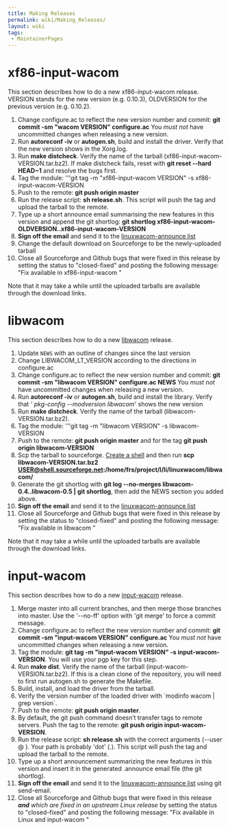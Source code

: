 ```yaml
---
title: Making Releases
permalink: wiki/Making_Releases/
layout: wiki
tags:
 - MaintainerPages
---
```


xf86-input-wacom
================

This section describes how to do a new xf86-input-wacom release. VERSION
stands for the new version (e.g. 0.10.3), OLDVERSION for the previous
version (e.g. 0.10.2).

1.  Change configure.ac to reflect the new version number and commit:
    **git commit -sm "wacom VERSION" configure.ac** You *must not* have
    uncommitted changes when releasing a new version.
2.  Run **autoreconf -iv** or **autogen.sh**, build and install the
    driver. Verify that the new version shows in the Xorg.log.
3.  Run **make distcheck**. Verify the name of the tarball
    (xf86-input-wacom-VERSION.tar.bz2). If make distcheck fails, reset
    with **git reset --hard HEAD~1** and resolve the bugs first.
4.  Tag the module: '''git tag -m "xf86-input-wacom VERSION" -s
    xf86-input-wacom-VERSION
5.  Push to the remote: **git push origin master**
6.  Run the release script: **sh release.sh**. This script will push the
    tag and upload the tarball to the remote.
7.  Type up a short announce email summarising the new features in this
    version and append the git shortlog: **git shortlog
    xf86-input-wacom-OLDVERSION..xf86-input-wacom-VERSION**
8.  **Sign off the email** and send it to the [ linuxwacom-announce
    list](/wiki/Mailing_lists "wikilink")
9.  Change the default download on Sourceforge to be the newly-uploaded
    tarball
10. Close all Sourceforge and Github bugs that were fixed in this
    release by setting the status to "closed-fixed" and posting the
    following message: "Fix available in xf86-input-wacom <version>"

Note that it may take a while until the uploaded tarballs are available
through the download links.

libwacom
========

This section describes how to do a new [libwacom](libwacom "wikilink")
release.

1.  Update `NEWS` with an outline of changes since the last version
2.  Change LIBWACOM\_LT\_VERSION according to the directions in
    configure.ac
3.  Change configure.ac to reflect the new version number and commit:
    **git commit -sm "libwacom VERSION" configure.ac NEWS** You *must
    not* have uncommitted changes when releasing a new version.
4.  Run **autoreconf -iv** or **autogen.sh**, build and install the
    library. Verify that *' pkg-config --modversion libwacom*' shows the
    new version
5.  Run **make distcheck**. Verify the name of the tarball
    (libwacom-VERSION.tar.bz2).
6.  Tag the module: '''git tag -m "libwacom VERSION" -s libwacom-VERSION
7.  Push to the remote: **git push origin master** and for the tag **git
    push origin libwacom-VERSION**
8.  Scp the tarball to sourceforge. [Create a
    shell](/wiki/DealingWithSourceforge "wikilink") and then run **scp
    libwacom-VERSION.tar.bz2
    USER@shell.sourceforge.net:/home/frs/project/l/li/linuxwacom/libwacom/**
9.  Generate the git shortlog with **git log --no-merges
    libwacom-0.4..libwacom-0.5 \| git shortlog**, then add the NEWS
    section you added above.
10. **Sign off the email** and send it to the [ linuxwacom-announce
    list](/wiki/Mailing_lists "wikilink")
11. Close all Sourceforge and Github bugs that were fixed in this
    release by setting the status to "closed-fixed" and posting the
    following message: "Fix available in libwacom <version>"

Note that it may take a while until the uploaded tarballs are available
through the download links.

input-wacom
===========

This section describes how to do a new
[input-wacom](input-wacom "wikilink") release.

1.  Merge master into all current branches, and then merge those
    branches into master. Use the '--no-ff' option with 'git merge' to
    force a commit message.
2.  Change configure.ac to reflect the new version number and commit:
    **git commit -sm "input-wacom VERSION" configure.ac** You *must not*
    have uncommitted changes when releasing a new version.
3.  Tag the module: **git tag -m "input-wacom VERSION" -s
    input-wacom-VERSION**. You will use your pgp key for this step.
4.  Run **make dist**. Verify the name of the tarball
    (input-wacom-VERSION.tar.bz2). If this is a clean clone of the
    repository, you will need to first run autogen.sh to generate the
    Makefile.
5.  Build, install, and load the driver from the tarball.
6.  Verify the version number of the loaded driver with \`modinfo wacom
    \| grep version\`.
7.  Push to the remote: **git push origin master**.
8.  By default, the git push command doesn’t transfer tags to remote
    servers. Push the tag to the remote: **git push origin
    input-wacom-VERSION**.
9.  Run the release script: **sh release.sh** with the correct arguments
    (--user <username>@ <path>). Your path is probably 'dot' (.). This
    script will push the tag and upload the tarball to the remote.
10. Type up a short announcement summarizing the new features in this
    version and insert it in the generated .announce email file (the git
    shortlog).
11. **Sign off the email** and send it to the [ linuxwacom-announce
    list](/wiki/Mailing_lists "wikilink") using git send-email.
12. Close all Sourceforge and Github bugs that were fixed in this
    release ***and** which are fixed in an upstream Linux release* by
    setting the status to "closed-fixed" and posting the following
    message: "Fix available in Linux <version> and input-wacom
    <version>"
